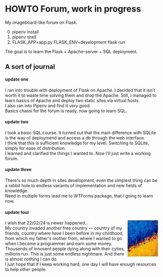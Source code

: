 # HOWTO Forum, work in progress

My imageboard-like forum on Flask.

0. pipenv install<br>
1. pipenv shell<br>
2. FLASK_APP=app.py FLASK_ENV=development flask run

The goal is to learn the Flask + Apache-server + SQL deployment.

## A sort of journal

#### update one

I ran into trouble with deployment of Flask on Apache. I decided that it isn't worth it to waste time solving them and drop the Apache. Still, I managed to learn basics of Apache and deploy two static sites via virtual hosts.<br>
I also ran into Pipenv and find it very good.<br>
Basics chassi for the forum is ready, now going to learn SQL.

#### update two

I took a basic SQL course. It turned out that the main difference with SQLite is the way of deploymend and access a db through the web interface.<br>
I think that this is sufficient knowledge for my level. Switching to SQLite, simply for ease of distribution.<br>
I learned and clarified the things I wanted to. Now I'll just write a working forum.

#### update three

There's so much depth in sites development, even the simplest thing can be a rabbit hole to endless variants of implementation and new fields of knowledge.<br>
Need in multiple forms lead me to WTForms package, that I going to learn now.

#### update four

<img align="right" width="100" src="u.jpg">
I wish that 22/02/24 is newer happened...<br>
My country invaded another free country — country of my friends, country where have I been before in my childhood, from which my father's mother from, where I wanted to go when I become a programmer and earn some money. Thousends of innosent people dying along with their cyties, millions run. This is just some endless nightmare. And there is almost nothing I can do.<br>
I just hope that if I keep working hard, one day I will have enough resources to help other people.
